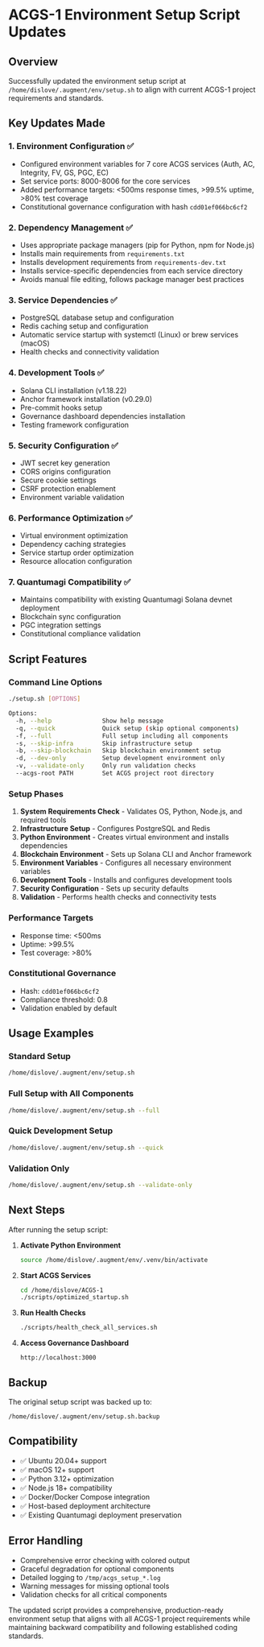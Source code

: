 # ACGS-1 Environment Setup Script Updates

## Overview
Successfully updated the environment setup script at `/home/dislove/.augment/env/setup.sh` to align with current ACGS-1 project requirements and standards.

## Key Updates Made

### 1. **Environment Configuration** ✅
- Configured environment variables for 7 core ACGS services (Auth, AC, Integrity, FV, GS, PGC, EC)
- Set service ports: 8000-8006 for the core services
- Added performance targets: <500ms response times, >99.5% uptime, >80% test coverage
- Constitutional governance configuration with hash `cdd01ef066bc6cf2`

### 2. **Dependency Management** ✅
- Uses appropriate package managers (pip for Python, npm for Node.js)
- Installs main requirements from `requirements.txt`
- Installs development requirements from `requirements-dev.txt`
- Installs service-specific dependencies from each service directory
- Avoids manual file editing, follows package manager best practices

### 3. **Service Dependencies** ✅
- PostgreSQL database setup and configuration
- Redis caching setup and configuration
- Automatic service startup with systemctl (Linux) or brew services (macOS)
- Health checks and connectivity validation

### 4. **Development Tools** ✅
- Solana CLI installation (v1.18.22)
- Anchor framework installation (v0.29.0)
- Pre-commit hooks setup
- Governance dashboard dependencies installation
- Testing framework configuration

### 5. **Security Configuration** ✅
- JWT secret key generation
- CORS origins configuration
- Secure cookie settings
- CSRF protection enablement
- Environment variable validation

### 6. **Performance Optimization** ✅
- Virtual environment optimization
- Dependency caching strategies
- Service startup order optimization
- Resource allocation configuration

### 7. **Quantumagi Compatibility** ✅
- Maintains compatibility with existing Quantumagi Solana devnet deployment
- Blockchain sync configuration
- PGC integration settings
- Constitutional compliance validation

## Script Features

### Command Line Options
```bash
./setup.sh [OPTIONS]

Options:
  -h, --help              Show help message
  -q, --quick             Quick setup (skip optional components)
  -f, --full              Full setup including all components
  -s, --skip-infra        Skip infrastructure setup
  -b, --skip-blockchain   Skip blockchain environment setup
  -d, --dev-only          Setup development environment only
  -v, --validate-only     Only run validation checks
  --acgs-root PATH        Set ACGS project root directory
```

### Setup Phases
1. **System Requirements Check** - Validates OS, Python, Node.js, and required tools
2. **Infrastructure Setup** - Configures PostgreSQL and Redis
3. **Python Environment** - Creates virtual environment and installs dependencies
4. **Blockchain Environment** - Sets up Solana CLI and Anchor framework
5. **Environment Variables** - Configures all necessary environment variables
6. **Development Tools** - Installs and configures development tools
7. **Security Configuration** - Sets up security defaults
8. **Validation** - Performs health checks and connectivity tests

### Performance Targets
- Response time: <500ms
- Uptime: >99.5%
- Test coverage: >80%

### Constitutional Governance
- Hash: `cdd01ef066bc6cf2`
- Compliance threshold: 0.8
- Validation enabled by default

## Usage Examples

### Standard Setup
```bash
/home/dislove/.augment/env/setup.sh
```

### Full Setup with All Components
```bash
/home/dislove/.augment/env/setup.sh --full
```

### Quick Development Setup
```bash
/home/dislove/.augment/env/setup.sh --quick
```

### Validation Only
```bash
/home/dislove/.augment/env/setup.sh --validate-only
```

## Next Steps

After running the setup script:

1. **Activate Python Environment**
   ```bash
   source /home/dislove/.augment/env/.venv/bin/activate
   ```

2. **Start ACGS Services**
   ```bash
   cd /home/dislove/ACGS-1
   ./scripts/optimized_startup.sh
   ```

3. **Run Health Checks**
   ```bash
   ./scripts/health_check_all_services.sh
   ```

4. **Access Governance Dashboard**
   ```
   http://localhost:3000
   ```

## Backup
The original setup script was backed up to:
```
/home/dislove/.augment/env/setup.sh.backup
```

## Compatibility
- ✅ Ubuntu 20.04+ support
- ✅ macOS 12+ support  
- ✅ Python 3.12+ optimization
- ✅ Node.js 18+ compatibility
- ✅ Docker/Docker Compose integration
- ✅ Host-based deployment architecture
- ✅ Existing Quantumagi deployment preservation

## Error Handling
- Comprehensive error checking with colored output
- Graceful degradation for optional components
- Detailed logging to `/tmp/acgs_setup_*.log`
- Warning messages for missing optional tools
- Validation checks for all critical components

The updated script provides a comprehensive, production-ready environment setup that aligns with all ACGS-1 project requirements while maintaining backward compatibility and following established coding standards.
